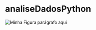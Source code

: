 # analiseDadosPython

<img src="https://github.com/denise25maciel/analiseDadosPython/blob/8d28a63d9e71ea6fd110b6228f7c3d975bfb69c8/casoDeUso/casoDeUso.png" alt="Minha Figura">
 parágrafo aqui
